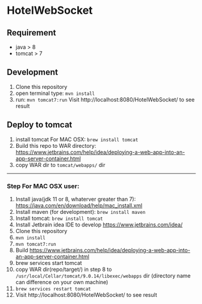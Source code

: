 # HotelWebSocket


## Requirement
- java > 8
- tomcat > 7

## Development
1. Clone this repository
2. open terminal type: `mvn install`
3. run: `mvn tomcat7:run`
Visit http://localhost:8080/HotelWebSocket/ to see result

## Deploy to tomcat
1. install tomcat
For MAC OSX: `brew install tomcat`
2. Build this repo to WAR directory: 
https://www.jetbrains.com/help/idea/deploying-a-web-app-into-an-app-server-container.html
3. copy WAR dir to `tomcat/webapps/` dir


--------------------------------------------------------------------------------
### Step For MAC OSX user:
1. Install java(jdk 11 or 8, whaterver greater than 7): https://java.com/en/download/help/mac_install.xml
2. Install maven (for development): `brew install maven`
3. Install tomcat: `brew install tomcat`
4. Install Jetbrain idea IDE to develop
https://www.jetbrains.com/idea/
5. Clone this repository
6. `mvn install`
7. `mvn tomcat7:run`
8. Build https://www.jetbrains.com/help/idea/deploying-a-web-app-into-an-app-server-container.html
9. brew services start tomcat
10. copy WAR dir(repo/target/<WAR DIR>) in step 8 to `/usr/local/Cellar/tomcat/9.0.14/libexec/webapps` dir (directory name can difference on your own machine)
11. `brew services restart tomcat`
12. Visit http://localhost:8080/HotelWebSocket/ to see result
